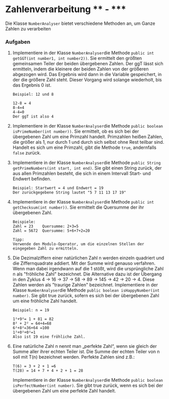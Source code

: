 # Zahlenverarbeitung ** - ***

Die Klasse `NumberAnalyser` bietet verschiedene Methoden an, um Ganze Zahlen zu verarbeiten

### Aufgaben
1. Implementiere in der Klasse `NumberAnalyser`die Methode `public int getGGT(int number1, int number2))`. 
Sie ermittelt den größten gemeinsamen Teiler der beiden übergebenen Zahlen. Der ggT lässt sich ermitteln, 
indem die kleinere der beiden Zahlen von der größeren abgezogen wird. Das Ergebnis wird dann in die Variable
 gespeichert, in der die größere Zahl steht. Dieser Vorgang wird solange wiederholt, bis das Ergebnis 0 ist.  
                                                                            
   ```
   Beispiel: 12 und 8
          
   12-8 = 4
   8-4=4
   4-4=0
   Der ggT ist also 4
    ```
2. Implementiere in der Klasse `NumberAnalyser`die Methode `public boolean isPrimeNumber(int number))`. Sie ermittelt,
ob es sich bei der übergebenen Zahl um eine Primzahl handelt. Primzahlen heißen Zahlen, die größer als 1, nur durch 1 und 
durch sich selbst ohne Rest teilbar sind. Handelt es sich um eine Primzahl, gibt die Methode `true`, andernfalls `false` zurück.
3. Implementiere in der Klasse `NumberAnalyser`die Methode `public String getPrimeNumbers(int start, int end)`. Sie gibt einen 
String zurück, der aus allen Primzahlen besteht, die sich in einem Intervall Start- und Endwert befinden.  
   ```
   Beispiel: Startwert = 4 und Endwert = 19
   Der zurückgegebene String lautet "5 7 11 13 17 19"       
   ```
4. Implementiere in der Klasse `NumberAnalyser`die Methode `public int getChecksum(int number))`. Sie ermittelt die Quersumme
 der ihr übergebenen Zahl.
 
    ```
   Beispiele: 
   Zahl = 23 	Quersumme: 2+3=5
   Zahl = 5672  Quersumme: 5+6+7+2=20       
    ```

   ```
   Tipp: 
   Verwende den Modulo-Operator, um die einzelnen Stellen der eingegeben Zahl zu ermitteln.
   ```
5. Die Dezimalziffern einer natürlichen Zahl n werden einzeln quadriert und die Ziffernquadrate addiert. Mit der Summe 
wird genauso verfahren. Wenn man dabei irgendwann auf die 1 stößt, wird die ursprüngliche Zahl n als "fröhliche Zahl" 
bezeichnet. Die Alternative dazu ist der Übergang in den Zyklus 4 -> 16 -> 37 -> 58 -> 89 -> 145 -> 42 -> 20 -> 4. 
Diese Zahlen werden als "traurige Zahlen" bezeichnet. Implementiere in der Klasse `NumberAnalyser`die Methode `public boolean isHappyNumber(int number)`.
Sie gibt true zurück, sofern es sich bei der übergebenen Zahl um eine fröhliche Zahl handelt.

   ```
   Beispiel: n = 19
   
   1²+9²= 1 + 81 = 82
   8² + 2² = 64+4=68
   6²+8²=36+64 =100
   1²+0²+0²=1
   Also ist 19 eine fröhliche Zahl.       
   ```
6. Eine natürliche Zahl n nennt man „perfekte Zahl“, wenn sie gleich der Summe aller ihrer echten Teiler ist. Die Summe 
der echten Teiler von n soll mit T(n) bezeichnet werden. Perfekte Zahlen sind z.B.:
   ```
   T(6) = 3 + 2 + 1 =6
   T(28) = 14 + 7 + 4 + 2 + 1 = 28
   ```
   Implementiere in der Klasse `NumberAnalyser`die Methode `public boolean isPerfectNumber(int number)`. Sie gibt true zurück,
   wenn es sich bei der übergebenen Zahl um eine perfekte Zahl handelt.
